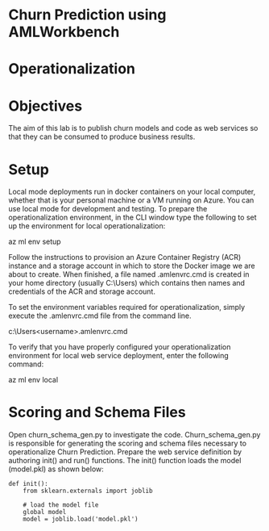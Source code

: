# Churn Prediction using AMLWorkbench
# Operationalization
# Objectives
The aim of this lab is to publish churn models and code as web services so that they can be consumed to produce business results.
# Setup
Local mode deployments run in docker containers on your local computer, whether that is your personal machine or a VM running on Azure. You can use local mode for development and testing.
To prepare the operationalization environment, in the CLI window type the following to set up the environment for local operationalization:

az ml env setup

Follow the instructions to provision an Azure Container Registry (ACR) instance and a storage account in which to store the Docker image we are about to create. When finished, a file named .amlenvrc.cmd is created in your home directory (usually C:\Users<username>) which contains then names and credentials of the ACR and storage account.

To set the environment variables required for operationalization, simply execute the .amlenvrc.cmd file from the command line.

c:\Users\<username>\.amlenvrc.cmd

To verify that you have properly configured your operationalization environment for local web service deployment, enter the following command:

az ml env local
# Scoring and Schema Files
Open churn_schema_gen.py to investigate the code. Churn_schema_gen.py is responsible for generating the scoring and schema files necessary to operationalize Churn Prediction. Prepare the web service definition by authoring init() and run() functions.
The init() function loads the model (model.pkl) as shown below:
```
def init():
    from sklearn.externals import joblib

    # load the model file
    global model
    model = joblib.load('model.pkl')
```
